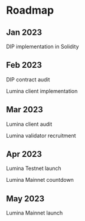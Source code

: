 # Roadmap

## Jan 2023

DIP implementation in Solidity

## Feb 2023

DIP contract audit

Lumina client implementation&#x20;

## Mar 2023

Lumina client audit

Lumina validator recruitment

## Apr 2023&#x20;

Lumina Testnet launch&#x20;

Lumina Mainnet countdown

## May 2023

Lumina Mainnet launch



